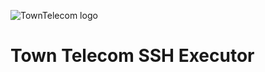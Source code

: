 ![TownTelecom logo](https://pbs.twimg.com/profile_images/753388670519021568/u0yjwI-k_400x400.jpg)

# Town Telecom SSH Executor
